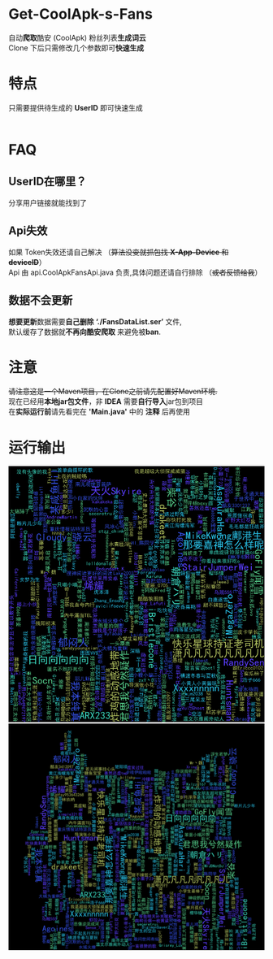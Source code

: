 # Get-CoolApk-s-Fans
自动**爬取**酷安 (CoolApk) 粉丝列表**生成词云**
<br>
Clone 下后只需修改几个参数即可**快速生成**


# 特点
只需要提供待生成的 **UserID** 即可快速生成
<br>
<br>

# FAQ
## UserID在哪里？
分享用户链接就能找到了

## Api失效
如果 Token失效还请自己解决 （~~算法没变就抓包找 **X-App-Device** 和 **deviceID**~~）
<br>
Api 由 api.CoolApkFansApi.java 负责,具体问题还请自行排除 （~~或者反馈给我~~）

## 数据不会更新
**想要更新**数据需要**自己删除** **‘./FansDataList.ser’** 文件,
<br>
默认缓存了数据就**不再向酷安爬取** 来避免被**ban**.




# 注意
~~请注意这是一个Maven项目，在Clone之前请先配置好Maven环境.~~
<br>
现在已经用**本地jar包文件**，非 **IDEA** 需要**自行导入**jar包到项目
<br>
在**实际运行前**请先看完在 **'Main.java'** 中的 **注释** 后再使用


# 运行输出
![KJNvuR.png](https://github.com/kineks0-0/Get-CoolApk-s-Fans/blob/master/CoolApkFans/pic/FansWordCloud.png?raw=true)
![KJUNV0.png](https://github.com/kineks0-0/Get-CoolApk-s-Fans/blob/master/CoolApkFans/pic/FansWordCloudWithImage.png?raw=true)
